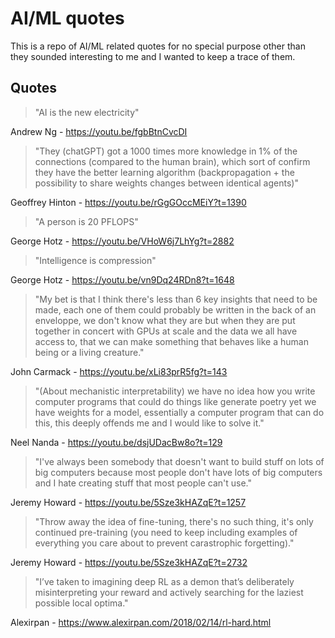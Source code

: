 # AI/ML quotes

This is a repo of AI/ML related quotes for no special purpose other than they sounded interesting to me and I wanted to keep a trace of them.

## Quotes

> "AI is the new electricity"

Andrew Ng - https://youtu.be/fgbBtnCvcDI

> "They (chatGPT) got a 1000 times more knowledge in 1% of the connections (compared to the human brain), which sort of confirm they have the better learning algorithm (backpropagation + the possibility to share weights changes between identical agents)"

Geoffrey Hinton - https://youtu.be/rGgGOccMEiY?t=1390

> "A person is 20 PFLOPS"

George Hotz - https://youtu.be/VHoW6j7LhYg?t=2882

> "Intelligence is compression"

George Hotz - https://youtu.be/vn9Dq24RDn8?t=1648

> "My bet is that I think there's less than 6 key insights that need to be made, each one of them could probably be written in the back of an enveloppe, we don't know what they are but when they are put together in concert with GPUs at scale and the data we all have access to, that we can make something that behaves like a human being or a living creature."

John Carmack - https://youtu.be/xLi83prR5fg?t=143

> "(About mechanistic interpretability) we have no idea how you write computer programs that could do things like generate poetry yet we have weights for a model, essentially a computer program that can do this, this deeply offends me and I would like to solve it."

Neel Nanda - https://youtu.be/dsjUDacBw8o?t=129

> "I've always been somebody that doesn't want to build stuff on lots of big computers because most people don't have lots of big computers and I hate creating stuff that most people can't use."

Jeremy Howard - https://youtu.be/5Sze3kHAZqE?t=1257

> "Throw away the idea of fine-tuning, there's no such thing, it's only continued pre-training (you need to keep including examples of everything you care about to prevent carastrophic forgetting)."

Jeremy Howard - https://youtu.be/5Sze3kHAZqE?t=2732

> "I’ve taken to imagining deep RL as a demon that’s deliberately misinterpreting your reward and actively searching for the laziest possible local optima."

Alexirpan - https://www.alexirpan.com/2018/02/14/rl-hard.html
